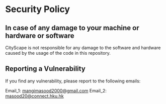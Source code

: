 # Security Policy

## In case of any damage to your machine or hardware or software

CityScape is not responsible for any damage to the software and hardware caused by the usage of the code in this repository.

## Reporting a Vulnerability

If you find any vulnerability, please report to the following emails:

Email_1: mangimasood2000@gmail.com
Email_2: masood20@connect.hku.hk
